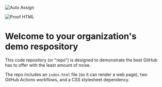 ![Auto Assign](https://github.com/MinesonTeam/demo-repository/actions/workflows/auto-assign.yml/badge.svg)

![Proof HTML](https://github.com/MinesonTeam/demo-repository/actions/workflows/proof-html.yml/badge.svg)

# Welcome to your organization's demo respository
This code repository (or "repo") is designed to demonstrate the best GitHub has to offer with the least amount of noise.

The repo includes an `index.html` file (so it can render a web page), two GitHub Actions workflows, and a CSS stylesheet dependency.
